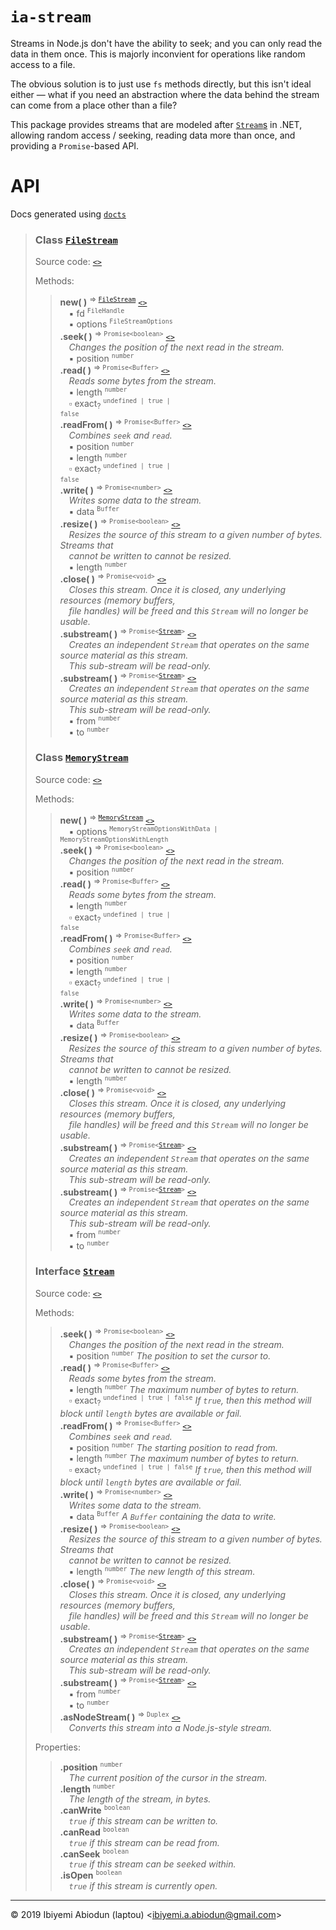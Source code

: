 # `ia-stream`

Streams in Node.js don't have the ability to seek; and you can only read the data in them once. This is majorly inconvient for operations like random access to a file.

The obvious solution is to just use `fs` methods directly, but this isn't ideal either — what if you need an abstraction where the data behind the stream can come from a place other than a file?

This package provides streams that are modeled after [`Stream`s](https://docs.microsoft.com/en-us/dotnet/api/system.io.stream?view=netframework-4.8) in .NET, allowing random access / seeking, reading data more than once, and providing a `Promise`-based API.

# API
Docs generated using [`docts`](https://github.com/charto/docts)
>
> <a name="api-FileStream"></a>
> ### Class [`FileStream`](#api-FileStream)
> Source code: [`<>`](http://github.com/laptou/ia-stream/blob/28b9923/src/file.ts#L15-L217)  
>  
> Methods:  
> > **new( )** <sup>&rArr; <code>[FileStream](#api-FileStream)</code></sup> [`<>`](http://github.com/laptou/ia-stream/blob/28b9923/src/file.ts#L23-L39)  
> > &emsp;&#x25aa; fd <sup><code>FileHandle</code></sup>  
> > &emsp;&#x25aa; options <sup><code>FileStreamOptions</code></sup>  
> > **.seek( )** <sup>&rArr; <code>Promise&lt;boolean&gt;</code></sup> [`<>`](http://github.com/laptou/ia-stream/blob/28b9923/src/file.ts#L113-L125)  
> > &emsp;<em>Changes the position of the next read in the stream.</em>  
> > &emsp;&#x25aa; position <sup><code>number</code></sup>  
> > **.read( )** <sup>&rArr; <code>Promise&lt;Buffer&gt;</code></sup> [`<>`](http://github.com/laptou/ia-stream/blob/28b9923/src/file.ts#L127-L147)  
> > &emsp;<em>Reads some bytes from the stream.</em>  
> > &emsp;&#x25aa; length <sup><code>number</code></sup>  
> > &emsp;&#x25ab; exact<sub>?</sub> <sup><code>undefined | true | false</code></sup>  
> > **.readFrom( )** <sup>&rArr; <code>Promise&lt;Buffer&gt;</code></sup> [`<>`](http://github.com/laptou/ia-stream/blob/28b9923/src/file.ts#L149-L155)  
> > &emsp;<em>Combines `seek` and `read`.</em>  
> > &emsp;&#x25aa; position <sup><code>number</code></sup>  
> > &emsp;&#x25aa; length <sup><code>number</code></sup>  
> > &emsp;&#x25ab; exact<sub>?</sub> <sup><code>undefined | true | false</code></sup>  
> > **.write( )** <sup>&rArr; <code>Promise&lt;number&gt;</code></sup> [`<>`](http://github.com/laptou/ia-stream/blob/28b9923/src/file.ts#L157-L170)  
> > &emsp;<em>Writes some data to the stream.</em>  
> > &emsp;&#x25aa; data <sup><code>Buffer</code></sup>  
> > **.resize( )** <sup>&rArr; <code>Promise&lt;boolean&gt;</code></sup> [`<>`](http://github.com/laptou/ia-stream/blob/28b9923/src/file.ts#L172-L183)  
> > &emsp;<em>Resizes the source of this stream to a given number of bytes. Streams that </em>  
> > &emsp;<em>cannot be written to cannot be resized.</em>  
> > &emsp;&#x25aa; length <sup><code>number</code></sup>  
> > **.close( )** <sup>&rArr; <code>Promise&lt;void&gt;</code></sup> [`<>`](http://github.com/laptou/ia-stream/blob/28b9923/src/file.ts#L185-L192)  
> > &emsp;<em>Closes this stream. Once it is closed, any underlying resources (memory buffers,</em>  
> > &emsp;<em>file handles) will be freed and this `Stream` will no longer be usable.</em>  
> > **.substream( )** <sup>&rArr; <code>Promise&lt;[Stream](#api-Stream)&gt;</code></sup> [`<>`](http://github.com/laptou/ia-stream/blob/28b9923/src/file.ts#L194)  
> > &emsp;<em>Creates an independent `Stream` that operates on the same source material as this stream.</em>  
> > &emsp;<em>This sub-stream will be read-only.</em>  
> > **.substream( )** <sup>&rArr; <code>Promise&lt;[Stream](#api-Stream)&gt;</code></sup> [`<>`](http://github.com/laptou/ia-stream/blob/28b9923/src/file.ts#L195)  
> > &emsp;<em>Creates an independent `Stream` that operates on the same source material as this stream.</em>  
> > &emsp;<em>This sub-stream will be read-only.</em>  
> > &emsp;&#x25aa; from <sup><code>number</code></sup>  
> > &emsp;&#x25aa; to <sup><code>number</code></sup>  
>
> <a name="api-MemoryStream"></a>
> ### Class [`MemoryStream`](#api-MemoryStream)
> Source code: [`<>`](http://github.com/laptou/ia-stream/blob/4e4edb3/src/memory.ts#L37-L176)  
>  
> Methods:  
> > **new( )** <sup>&rArr; <code>[MemoryStream](#api-MemoryStream)</code></sup> [`<>`](http://github.com/laptou/ia-stream/blob/4e4edb3/src/memory.ts#L45-L66)  
> > &emsp;&#x25aa; options <sup><code>MemoryStreamOptionsWithData | MemoryStreamOptionsWithLength</code></sup>  
> > **.seek( )** <sup>&rArr; <code>Promise&lt;boolean&gt;</code></sup> [`<>`](http://github.com/laptou/ia-stream/blob/4e4edb3/src/memory.ts#L80-L90)  
> > &emsp;<em>Changes the position of the next read in the stream.</em>  
> > &emsp;&#x25aa; position <sup><code>number</code></sup>  
> > **.read( )** <sup>&rArr; <code>Promise&lt;Buffer&gt;</code></sup> [`<>`](http://github.com/laptou/ia-stream/blob/4e4edb3/src/memory.ts#L92-L108)  
> > &emsp;<em>Reads some bytes from the stream.</em>  
> > &emsp;&#x25aa; length <sup><code>number</code></sup>  
> > &emsp;&#x25ab; exact<sub>?</sub> <sup><code>undefined | true | false</code></sup>  
> > **.readFrom( )** <sup>&rArr; <code>Promise&lt;Buffer&gt;</code></sup> [`<>`](http://github.com/laptou/ia-stream/blob/4e4edb3/src/memory.ts#L110-L116)  
> > &emsp;<em>Combines `seek` and `read`.</em>  
> > &emsp;&#x25aa; position <sup><code>number</code></sup>  
> > &emsp;&#x25aa; length <sup><code>number</code></sup>  
> > &emsp;&#x25ab; exact<sub>?</sub> <sup><code>undefined | true | false</code></sup>  
> > **.write( )** <sup>&rArr; <code>Promise&lt;number&gt;</code></sup> [`<>`](http://github.com/laptou/ia-stream/blob/4e4edb3/src/memory.ts#L118-L136)  
> > &emsp;<em>Writes some data to the stream.</em>  
> > &emsp;&#x25aa; data <sup><code>Buffer</code></sup>  
> > **.resize( )** <sup>&rArr; <code>Promise&lt;boolean&gt;</code></sup> [`<>`](http://github.com/laptou/ia-stream/blob/4e4edb3/src/memory.ts#L138-L152)  
> > &emsp;<em>Resizes the source of this stream to a given number of bytes. Streams that </em>  
> > &emsp;<em>cannot be written to cannot be resized.</em>  
> > &emsp;&#x25aa; length <sup><code>number</code></sup>  
> > **.close( )** <sup>&rArr; <code>Promise&lt;void&gt;</code></sup> [`<>`](http://github.com/laptou/ia-stream/blob/4e4edb3/src/memory.ts#L154-L158)  
> > &emsp;<em>Closes this stream. Once it is closed, any underlying resources (memory buffers,</em>  
> > &emsp;<em>file handles) will be freed and this `Stream` will no longer be usable.</em>  
> > **.substream( )** <sup>&rArr; <code>Promise&lt;[Stream](#api-Stream)&gt;</code></sup> [`<>`](http://github.com/laptou/ia-stream/blob/4e4edb3/src/memory.ts#L160)  
> > &emsp;<em>Creates an independent `Stream` that operates on the same source material as this stream.</em>  
> > &emsp;<em>This sub-stream will be read-only.</em>  
> > **.substream( )** <sup>&rArr; <code>Promise&lt;[Stream](#api-Stream)&gt;</code></sup> [`<>`](http://github.com/laptou/ia-stream/blob/4e4edb3/src/memory.ts#L161)  
> > &emsp;<em>Creates an independent `Stream` that operates on the same source material as this stream.</em>  
> > &emsp;<em>This sub-stream will be read-only.</em>  
> > &emsp;&#x25aa; from <sup><code>number</code></sup>  
> > &emsp;&#x25aa; to <sup><code>number</code></sup>  
>
> <a name="api-Stream"></a>
> ### Interface [`Stream`](#api-Stream)
> Source code: [`<>`](http://github.com/laptou/ia-stream/blob/4e4edb3/src/stream.ts#L3-L94)  
>  
> Methods:  
> > **.seek( )** <sup>&rArr; <code>Promise&lt;boolean&gt;</code></sup> [`<>`](http://github.com/laptou/ia-stream/blob/4e4edb3/src/stream.ts#L41)  
> > &emsp;<em>Changes the position of the next read in the stream.</em>  
> > &emsp;&#x25aa; position <sup><code>number</code></sup> <em>The position to set the cursor to.</em>  
> > **.read( )** <sup>&rArr; <code>Promise&lt;Buffer&gt;</code></sup> [`<>`](http://github.com/laptou/ia-stream/blob/4e4edb3/src/stream.ts#L49)  
> > &emsp;<em>Reads some bytes from the stream.</em>  
> > &emsp;&#x25aa; length <sup><code>number</code></sup> <em>The maximum number of bytes to return.</em>  
> > &emsp;&#x25ab; exact<sub>?</sub> <sup><code>undefined | true | false</code></sup> <em>If `true`, then this method will block until `length` bytes are available
or fail.</em>  
> > **.readFrom( )** <sup>&rArr; <code>Promise&lt;Buffer&gt;</code></sup> [`<>`](http://github.com/laptou/ia-stream/blob/4e4edb3/src/stream.ts#L58)  
> > &emsp;<em>Combines `seek` and `read`.</em>  
> > &emsp;&#x25aa; position <sup><code>number</code></sup> <em>The starting position to read from.</em>  
> > &emsp;&#x25aa; length <sup><code>number</code></sup> <em>The maximum number of bytes to return.</em>  
> > &emsp;&#x25ab; exact<sub>?</sub> <sup><code>undefined | true | false</code></sup> <em>If `true`, then this method will block until `length` bytes are available
or fail.</em>  
> > **.write( )** <sup>&rArr; <code>Promise&lt;number&gt;</code></sup> [`<>`](http://github.com/laptou/ia-stream/blob/4e4edb3/src/stream.ts#L65)  
> > &emsp;<em>Writes some data to the stream.</em>  
> > &emsp;&#x25aa; data <sup><code>Buffer</code></sup> <em>A `Buffer` containing the data to write.</em>  
> > **.resize( )** <sup>&rArr; <code>Promise&lt;boolean&gt;</code></sup> [`<>`](http://github.com/laptou/ia-stream/blob/4e4edb3/src/stream.ts#L73)  
> > &emsp;<em>Resizes the source of this stream to a given number of bytes. Streams that </em>  
> > &emsp;<em>cannot be written to cannot be resized.</em>  
> > &emsp;&#x25aa; length <sup><code>number</code></sup> <em>The new length of this stream.</em>  
> > **.close( )** <sup>&rArr; <code>Promise&lt;void&gt;</code></sup> [`<>`](http://github.com/laptou/ia-stream/blob/4e4edb3/src/stream.ts#L79)  
> > &emsp;<em>Closes this stream. Once it is closed, any underlying resources (memory buffers,</em>  
> > &emsp;<em>file handles) will be freed and this `Stream` will no longer be usable.</em>  
> > **.substream( )** <sup>&rArr; <code>Promise&lt;[Stream](#api-Stream)&gt;</code></sup> [`<>`](http://github.com/laptou/ia-stream/blob/4e4edb3/src/stream.ts#L87)  
> > &emsp;<em>Creates an independent `Stream` that operates on the same source material as this stream.</em>  
> > &emsp;<em>This sub-stream will be read-only.</em>  
> > **.substream( )** <sup>&rArr; <code>Promise&lt;[Stream](#api-Stream)&gt;</code></sup> [`<>`](http://github.com/laptou/ia-stream/blob/4e4edb3/src/stream.ts#L88)  
> > &emsp;&#x25aa; from <sup><code>number</code></sup>  
> > &emsp;&#x25aa; to <sup><code>number</code></sup>  
> > **.asNodeStream( )** <sup>&rArr; <code>Duplex</code></sup> [`<>`](http://github.com/laptou/ia-stream/blob/4e4edb3/src/stream.ts#L93)  
> > &emsp;<em>Converts this stream into a Node.js-style stream.</em>  
>  
> Properties:  
> > **.position** <sup><code>number</code></sup>  
> > &emsp;<em>The current position of the cursor in the stream.</em>  
> > **.length** <sup><code>number</code></sup>  
> > &emsp;<em>The length of the stream, in bytes.</em>  
> > **.canWrite** <sup><code>boolean</code></sup>  
> > &emsp;<em>`true` if this stream can be written to.</em>  
> > **.canRead** <sup><code>boolean</code></sup>  
> > &emsp;<em>`true` if this stream can be read from.</em>  
> > **.canSeek** <sup><code>boolean</code></sup>  
> > &emsp;<em>`true` if this stream can be seeked within.</em>  
> > **.isOpen** <sup><code>boolean</code></sup>  
> > &emsp;<em>`true` if this stream is currently open.</em>  

---

© 2019 Ibiyemi Abiodun (laptou) \<ibiyemi.a.abiodun@gmail.com\>